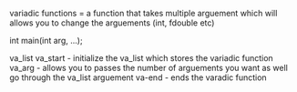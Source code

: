 variadic functions = a function that takes multiple arguement which will allows you to change the arguements (int, fdouble etc)

int main(int arg, ...);

va_list
va_start - initialize the va_list which stores the variadic function
va_arg - allows you to passes the number of arguements you want as well go through the va_list arguement
va-end - ends the varadic function
